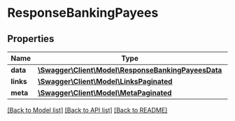 # ResponseBankingPayees

## Properties
Name | Type | Description | Notes
------------ | ------------- | ------------- | -------------
**data** | [**\Swagger\Client\Model\ResponseBankingPayeesData**](ResponseBankingPayeesData.md) |  | 
**links** | [**\Swagger\Client\Model\LinksPaginated**](LinksPaginated.md) |  | 
**meta** | [**\Swagger\Client\Model\MetaPaginated**](MetaPaginated.md) |  | 

[[Back to Model list]](../README.md#documentation-for-models) [[Back to API list]](../README.md#documentation-for-api-endpoints) [[Back to README]](../README.md)

